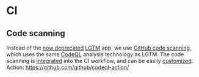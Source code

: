 # CI

## Code scanning
Instead of the [now deprecated](https://github.blog/2022-08-15-the-next-step-for-lgtm-com-github-code-scanning/)
[LGTM](https://github.com/apps/lgtm-com) app, we use [GitHub code scanning](https://docs.github.com/en/code-security/code-scanning),
which uses the same [CodeQL](https://docs.github.com/en/code-security/code-scanning/automatically-scanning-your-code-for-vulnerabilities-and-errors/about-code-scanning-with-codeql) 
analysis technology as LGTM.
The code scanning is [integrated](https://docs.github.com/en/code-security/code-scanning/automatically-scanning-your-code-for-vulnerabilities-and-errors/configuring-code-scanning-for-a-repository) 
into the CI workflow, and can be easily [customized](https://docs.github.com/en/code-security/code-scanning/automatically-scanning-your-code-for-vulnerabilities-and-errors/customizing-code-scanning).
Action: https://github.com/github/codeql-action/
